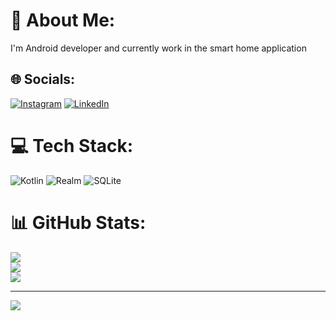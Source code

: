 # 💫 About Me:
I'm Android developer and currently work in the smart home application


## 🌐 Socials:
[![Instagram](https://img.shields.io/badge/Instagram-%23E4405F.svg?logo=Instagram&logoColor=white)](https://instagram.com/meysam-azadmehr) [![LinkedIn](https://img.shields.io/badge/LinkedIn-%230077B5.svg?logo=linkedin&logoColor=white)](https://linkedin.com/in/meysam-azadmehr) 

# 💻 Tech Stack:
![Kotlin](https://img.shields.io/badge/kotlin-%230095D5.svg?style=for-the-badge&logo=kotlin&logoColor=white) ![Realm](https://img.shields.io/badge/Realm-39477F?style=for-the-badge&logo=realm&logoColor=white) ![SQLite](https://img.shields.io/badge/sqlite-%2307405e.svg?style=for-the-badge&logo=sqlite&logoColor=white)
# 📊 GitHub Stats:
![](https://github-readme-stats.vercel.app/api?username=meysam-azadmehr&theme=dark&hide_border=false&include_all_commits=false&count_private=false)<br/>
![](https://github-readme-streak-stats.herokuapp.com/?user=meysam-azadmehr&theme=dark&hide_border=false)<br/>
![](https://github-readme-stats.vercel.app/api/top-langs/?username=meysam-azadmehr&theme=dark&hide_border=false&include_all_commits=false&count_private=false&layout=compact)

---
[![](https://visitcount.itsvg.in/api?id=meysam-azadmehr&icon=0&color=0)](https://visitcount.itsvg.in)

<!-- Proudly created with GPRM ( https://gprm.itsvg.in ) -->